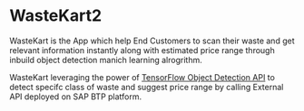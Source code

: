 # WasteKart2

WasteKart is the App which help End Customers to scan their waste and get relevant information instantly along with estimated price range through inbuild object detection manich learning alrogrithm.

WasteKart leveraging the power of [TensorFlow Object Detection API](https://github.com/tensorflow/models/tree/master/research/object_detection) to detect specifc class of waste and suggest price range by calling External API deployed on SAP BTP platform.
